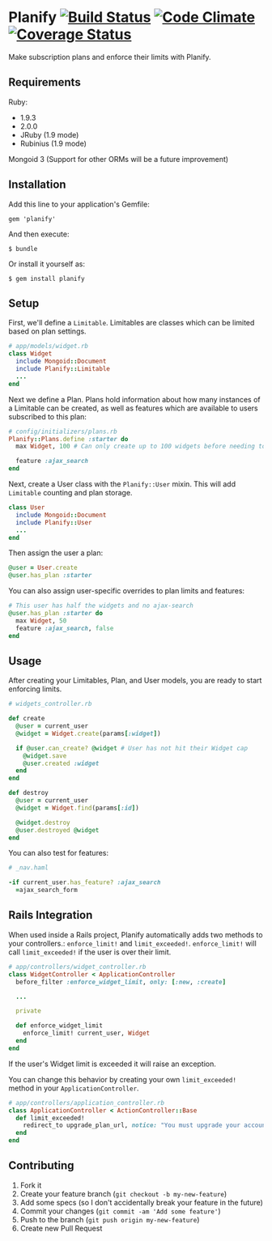 Planify [![Build Status](https://secure.travis-ci.org/maildropr/planify.png?branch=master)](http://travis-ci.org/maildropr/planify) [![Code Climate](https://codeclimate.com/github/maildropr/planify.png)](https://codeclimate.com/github/maildropr/planify) [![Coverage Status](https://coveralls.io/repos/maildropr/planify/badge.png)](https://coveralls.io/r/maildropr/planify)
========

Make subscription plans and enforce their limits with Planify.

## Requirements

Ruby:
* 1.9.3
* 2.0.0
* JRuby (1.9 mode)
* Rubinius (1.9 mode)

Mongoid 3 (Support for other ORMs will be a future improvement)

## Installation

Add this line to your application's Gemfile:

    gem 'planify'

And then execute:

    $ bundle

Or install it yourself as:

    $ gem install planify

## Setup 

First, we'll define a `Limitable`. Limitables are classes which can be limited based on plan settings.

```ruby
# app/models/widget.rb
class Widget
  include Mongoid::Document
  include Planify::Limitable
  ...
end
```

Next we define a Plan. Plans hold information about how many instances of a Limitable can be created, as well as features which are available to users subscribed to this plan:

```ruby
# config/initializers/plans.rb
Planify::Plans.define :starter do
  max Widget, 100 # Can only create up to 100 widgets before needing to upgrade

  feature :ajax_search
end
```

Next, create a User class with the `Planify::User` mixin. This will add `Limitable` counting and plan storage.

```ruby
class User
  include Mongoid::Document
  include Planify::User
  ...
end
```

Then assign the user a plan:

```ruby
@user = User.create
@user.has_plan :starter
```

You can also assign user-specific overrides to plan limits and features:

```ruby
# This user has half the widgets and no ajax-search
@user.has_plan :starter do
  max Widget, 50
  feature :ajax_search, false
end
```

## Usage

After creating your Limitables, Plan, and User models, you are ready to start enforcing limits.

```ruby
# widgets_controller.rb

def create
  @user = current_user
  @widget = Widget.create(params[:widget])

  if @user.can_create? @widget # User has not hit their Widget cap
    @widget.save
    @user.created :widget
  end
end

def destroy
  @user = current_user
  @widget = Widget.find(params[:id])

  @widget.destroy
  @user.destroyed @widget
end
```

You can also test for features:

```ruby
# _nav.haml

-if current_user.has_feature? :ajax_search
  =ajax_search_form
```

## Rails Integration

When used inside a Rails project, Planify automatically adds two methods to your controllers.: `enforce_limit!` and `limit_exceeded!`. `enforce_limit!` will call `limit_exceeded!` if the user is over their limit.

```ruby
# app/controllers/widget_controller.rb
class WidgetController < ApplicationController
  before_filter :enforce_widget_limit, only: [:new, :create]

  ...

  private

  def enforce_widget_limit
    enforce_limit! current_user, Widget
  end
end
```

If the user's Widget limit is exceeded it will raise an exception.

You can change this behavior by creating your own `limit_exceeded!` method in your `ApplicationController`.

```ruby
# app/controllers/application_controller.rb
class ApplicationController < ActionController::Base
  def limit_exceeded!
    redirect_to upgrade_plan_url, notice: "You must upgrade your account!"
  end
end
```


## Contributing

1. Fork it
2. Create your feature branch (`git checkout -b my-new-feature`)
3. Add some specs (so I don't accidentally break your feature in the future)
4. Commit your changes (`git commit -am 'Add some feature'`)
5. Push to the branch (`git push origin my-new-feature`)
6. Create new Pull Request
